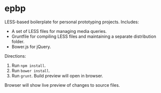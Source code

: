 epbp
====

LESS-based boilerplate for personal prototyping projects. Includes:
* A set of LESS files for managing media queries.
* Gruntfile for compiling LESS files and maintaining a separate distribution folder.
* Bower.js for jQuery.

Directions:

1. Run `npm install`.
2. Run `bower install`.
3. Run `grunt`. Build preview will open in browser.

Browser will show live preview of changes to source files.
